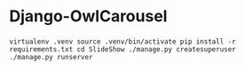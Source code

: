 # Django-OwlCarousel
‍‍‍‍```virtualenv .venv
  source .venv/bin/activate
  pip install -r requirements.txt
  cd SlideShow
  ./manage.py createsuperuser  
  ./manage.py runserver```
